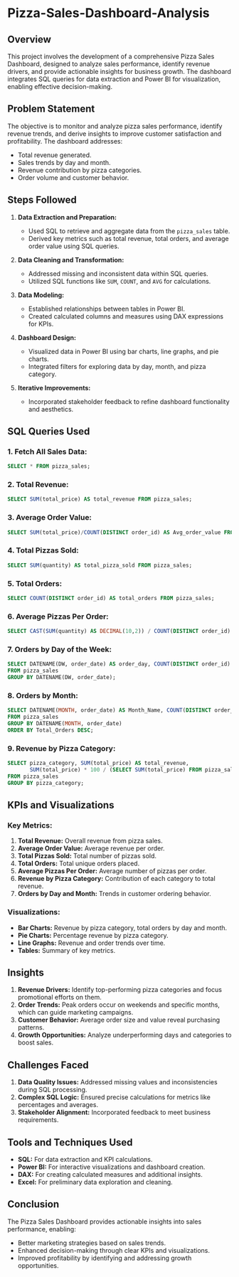# Pizza-Sales-Dashboard-Analysis

## Overview
This project involves the development of a comprehensive Pizza Sales Dashboard, designed to analyze sales performance, identify revenue drivers, and provide actionable insights for business growth. The dashboard integrates SQL queries for data extraction and Power BI for visualization, enabling effective decision-making.


## Problem Statement
The objective is to monitor and analyze pizza sales performance, identify revenue trends, and derive insights to improve customer satisfaction and profitability. The dashboard addresses:
- Total revenue generated.
- Sales trends by day and month.
- Revenue contribution by pizza categories.
- Order volume and customer behavior.



## Steps Followed

1. **Data Extraction and Preparation:**
   - Used SQL to retrieve and aggregate data from the `pizza_sales` table.
   - Derived key metrics such as total revenue, total orders, and average order value using SQL queries.

2. **Data Cleaning and Transformation:**
   - Addressed missing and inconsistent data within SQL queries.
   - Utilized SQL functions like `SUM`, `COUNT`, and `AVG` for calculations.

3. **Data Modeling:**
   - Established relationships between tables in Power BI.
   - Created calculated columns and measures using DAX expressions for KPIs.

4. **Dashboard Design:**
   - Visualized data in Power BI using bar charts, line graphs, and pie charts.
   - Integrated filters for exploring data by day, month, and pizza category.

5. **Iterative Improvements:**
   - Incorporated stakeholder feedback to refine dashboard functionality and aesthetics.



## SQL Queries Used

### 1. Fetch All Sales Data:
```sql
SELECT * FROM pizza_sales;
```

### 2. Total Revenue:
```sql
SELECT SUM(total_price) AS total_revenue FROM pizza_sales;
```

### 3. Average Order Value:
```sql
SELECT SUM(total_price)/COUNT(DISTINCT order_id) AS Avg_order_value FROM pizza_sales;
```

### 4. Total Pizzas Sold:
```sql
SELECT SUM(quantity) AS total_pizza_sold FROM pizza_sales;
```

### 5. Total Orders:
```sql
SELECT COUNT(DISTINCT order_id) AS total_orders FROM pizza_sales;
```

### 6. Average Pizzas Per Order:
```sql
SELECT CAST(SUM(quantity) AS DECIMAL(10,2)) / COUNT(DISTINCT order_id) AS Avg_Pizzas_per_order FROM pizza_sales;
```

### 7. Orders by Day of the Week:
```sql
SELECT DATENAME(DW, order_date) AS order_day, COUNT(DISTINCT order_id) AS total_orders 
FROM pizza_sales
GROUP BY DATENAME(DW, order_date);
```

### 8. Orders by Month:
```sql
SELECT DATENAME(MONTH, order_date) AS Month_Name, COUNT(DISTINCT order_id) AS Total_Orders
FROM pizza_sales
GROUP BY DATENAME(MONTH, order_date)
ORDER BY Total_Orders DESC;
```

### 9. Revenue by Pizza Category:
```sql
SELECT pizza_category, SUM(total_price) AS total_revenue,
       SUM(total_price) * 100 / (SELECT SUM(total_price) FROM pizza_sales) AS PCT
FROM pizza_sales
GROUP BY pizza_category;
```



## KPIs and Visualizations

### Key Metrics:
1. **Total Revenue:** Overall revenue from pizza sales.
2. **Average Order Value:** Average revenue per order.
3. **Total Pizzas Sold:** Total number of pizzas sold.
4. **Total Orders:** Total unique orders placed.
5. **Average Pizzas Per Order:** Average number of pizzas per order.
6. **Revenue by Pizza Category:** Contribution of each category to total revenue.
7. **Orders by Day and Month:** Trends in customer ordering behavior.

### Visualizations:
- **Bar Charts:** Revenue by pizza category, total orders by day and month.
- **Pie Charts:** Percentage revenue by pizza category.
- **Line Graphs:** Revenue and order trends over time.
- **Tables:** Summary of key metrics.



## Insights
1. **Revenue Drivers:** Identify top-performing pizza categories and focus promotional efforts on them.
2. **Order Trends:** Peak orders occur on weekends and specific months, which can guide marketing campaigns.
3. **Customer Behavior:** Average order size and value reveal purchasing patterns.
4. **Growth Opportunities:** Analyze underperforming days and categories to boost sales.



## Challenges Faced
1. **Data Quality Issues:** Addressed missing values and inconsistencies during SQL processing.
2. **Complex SQL Logic:** Ensured precise calculations for metrics like percentages and averages.
3. **Stakeholder Alignment:** Incorporated feedback to meet business requirements.


## Tools and Techniques Used
- **SQL:** For data extraction and KPI calculations.
- **Power BI:** For interactive visualizations and dashboard creation.
- **DAX:** For creating calculated measures and additional insights.
- **Excel:** For preliminary data exploration and cleaning.



## Conclusion
The Pizza Sales Dashboard provides actionable insights into sales performance, enabling:
- Better marketing strategies based on sales trends.
- Enhanced decision-making through clear KPIs and visualizations.
- Improved profitability by identifying and addressing growth opportunities.



